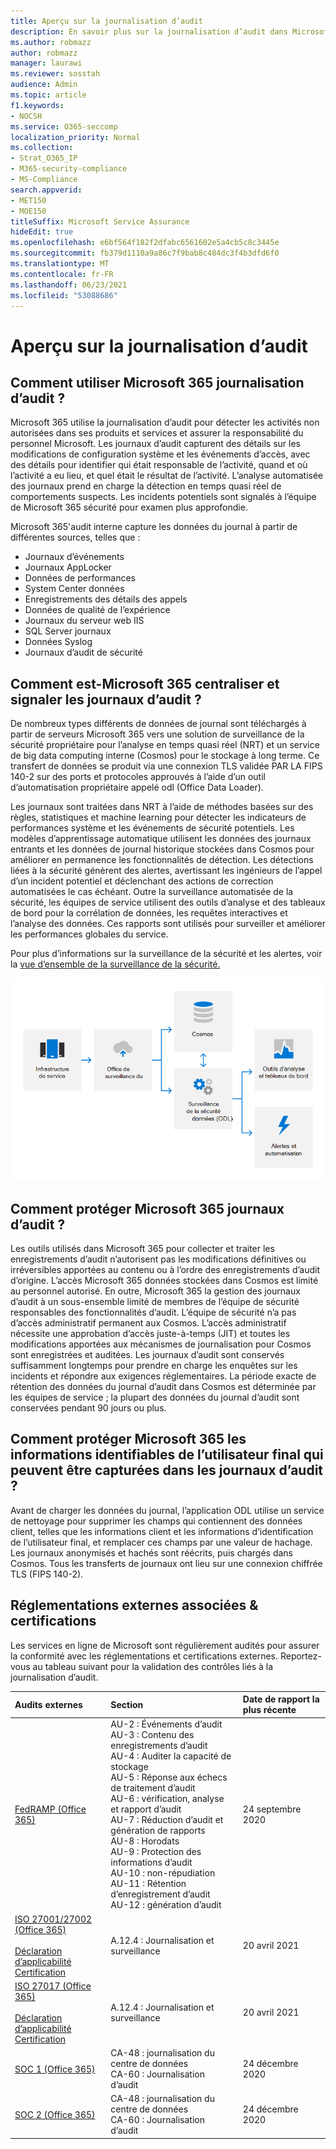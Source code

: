 ```yaml
---
title: Aperçu sur la journalisation d’audit
description: En savoir plus sur la journalisation d’audit dans Microsoft 365
ms.author: robmazz
author: robmazz
manager: laurawi
ms.reviewer: sosstah
audience: Admin
ms.topic: article
f1.keywords:
- NOCSH
ms.service: O365-seccomp
localization_priority: Normal
ms.collection:
- Strat_O365_IP
- M365-security-compliance
- MS-Compliance
search.appverid:
- MET150
- MOE150
titleSuffix: Microsoft Service Assurance
hideEdit: true
ms.openlocfilehash: e6bf564f182f2dfabc6561602e5a4cb5c8c3445e
ms.sourcegitcommit: fb379d1110a9a86c7f9bab8c484dc3f4b3dfd6f0
ms.translationtype: MT
ms.contentlocale: fr-FR
ms.lasthandoff: 06/23/2021
ms.locfileid: "53088686"
---
```

# <a name="audit-logging-overview"></a>Aperçu sur la journalisation d’audit

## <a name="how-does-microsoft-365-employ-audit-logging"></a>Comment utiliser Microsoft 365 journalisation d’audit ?

Microsoft 365 utilise la journalisation d’audit pour détecter les activités non autorisées dans ses produits et services et assurer la responsabilité du personnel Microsoft. Les journaux d’audit capturent des détails sur les modifications de configuration système et les événements d’accès, avec des détails pour identifier qui était responsable de l’activité, quand et où l’activité a eu lieu, et quel était le résultat de l’activité. L’analyse automatisée des journaux prend en charge la détection en temps quasi réel de comportements suspects. Les incidents potentiels sont signalés à l’équipe de Microsoft 365 sécurité pour examen plus approfondie.

Microsoft 365'audit interne capture les données du journal à partir de différentes sources, telles que :

- Journaux d’événements
- Journaux AppLocker
- Données de performances
- System Center données
- Enregistrements des détails des appels
- Données de qualité de l’expérience
- Journaux du serveur web IIS
- SQL Server journaux
- Données Syslog
- Journaux d’audit de sécurité

## <a name="how-does-microsoft-365-centralize-and-report-on-audit-logs"></a>Comment est-Microsoft 365 centraliser et signaler les journaux d’audit ?

De nombreux types différents de données de journal sont téléchargés à partir de serveurs Microsoft 365 vers une solution de surveillance de la sécurité propriétaire pour l’analyse en temps quasi réel (NRT) et un service de big data computing interne (Cosmos) pour le stockage à long terme. Ce transfert de données se produit via une connexion TLS validée PAR LA FIPS 140-2 sur des ports et protocoles approuvés à l’aide d’un outil d’automatisation propriétaire appelé odl (Office Data Loader).

Les journaux sont traitées dans NRT à l’aide de méthodes basées sur des règles, statistiques et machine learning pour détecter les indicateurs de performances système et les événements de sécurité potentiels. Les modèles d’apprentissage automatique utilisent les données des journaux entrants et les données de journal historique stockées dans Cosmos pour améliorer en permanence les fonctionnalités de détection. Les détections liées à la sécurité génèrent des alertes, avertissant les ingénieurs de l’appel d’un incident potentiel et déclenchant des actions de correction automatisées le cas échéant. Outre la surveillance automatisée de la sécurité, les équipes de service utilisent des outils d’analyse et des tableaux de bord pour la corrélation de données, les requêtes interactives et l’analyse des données. Ces rapports sont utilisés pour surveiller et améliorer les performances globales du service.

Pour plus d’informations sur la surveillance de la sécurité et les alertes, voir la [vue d’ensemble de la surveillance de la sécurité.](assurance-security-monitoring.md)

![Flux de données d’audit](../media/assurance-audit-data-flow.png)

## <a name="how-does-microsoft-365-protect-audit-logs"></a>Comment protéger Microsoft 365 journaux d’audit ?

Les outils utilisés dans Microsoft 365 pour collecter et traiter les enregistrements d’audit n’autorisent pas les modifications définitives ou irréversibles apportées au contenu ou à l’ordre des enregistrements d’audit d’origine. L’accès Microsoft 365 données stockées dans Cosmos est limité au personnel autorisé. En outre, Microsoft 365 la gestion des journaux d’audit à un sous-ensemble limité de membres de l’équipe de sécurité responsables des fonctionnalités d’audit. L’équipe de sécurité n’a pas d’accès administratif permanent aux Cosmos. L’accès administratif nécessite une approbation d’accès juste-à-temps (JIT) et toutes les modifications apportées aux mécanismes de journalisation pour Cosmos sont enregistrées et auditées. Les journaux d’audit sont conservés suffisamment longtemps pour prendre en charge les enquêtes sur les incidents et répondre aux exigences réglementaires. La période exacte de rétention des données du journal d’audit dans Cosmos est déterminée par les équipes de service ; la plupart des données du journal d’audit sont conservées pendant 90 jours ou plus.

## <a name="how-does-microsoft-365-protect-end-user-identifiable-information-that-may-be-captured-in-audit-logs"></a>Comment protéger Microsoft 365 les informations identifiables de l’utilisateur final qui peuvent être capturées dans les journaux d’audit ?

Avant de charger les données du journal, l’application ODL utilise un service de nettoyage pour supprimer les champs qui contiennent des données client, telles que les informations client et les informations d’identification de l’utilisateur final, et remplacer ces champs par une valeur de hachage. Les journaux anonymisés et hachés sont réécrits, puis chargés dans Cosmos. Tous les transferts de journaux ont lieu sur une connexion chiffrée TLS (FIPS 140-2).

## <a name="related-external-regulations--certifications"></a>Réglementations externes associées & certifications

Les services en ligne de Microsoft sont régulièrement audités pour assurer la conformité avec les réglementations et certifications externes. Reportez-vous au tableau suivant pour la validation des contrôles liés à la journalisation d’audit.

| **Audits externes** | **Section** | **Date de rapport la plus récente** |
|:--------------------|:------------|:-----------------------|
| [FedRAMP (Office 365)](https://compliance.microsoft.com/compliancemanager) | AU-2 : Événements d’audit <br> AU-3 : Contenu des enregistrements d’audit <br> AU-4 : Auditer la capacité de stockage <br> AU-5 : Réponse aux échecs de traitement d’audit <br> AU-6 : vérification, analyse et rapport d’audit <br> AU-7 : Réduction d’audit et génération de rapports <br> AU-8 : Horodats <br> AU-9 : Protection des informations d’audit  <br> AU-10 : non-répudiation <br> AU-11 : Rétention d’enregistrement d’audit <br> AU-12 : génération d’audit  | 24 septembre 2020 | 
| [ISO 27001/27002 (Office 365)](https://servicetrust.microsoft.com/ViewPage/MSComplianceGuideV3?command=Download&downloadType=Document&downloadId=8d625374-4f2d-49f8-9d37-a4281ba98222&tab=7027ead0-3d6b-11e9-b9e1-290b1eb4cdeb&docTab=7027ead0-3d6b-11e9-b9e1-290b1eb4cdeb_ISO_Reports) <br><br> [Déclaration d’applicabilité](https://servicetrust.microsoft.com/ViewPage/MSComplianceGuideV3?command=Download&downloadType=Document&downloadId=c0df4ce8-c77e-4183-84eb-c8688470d8b1&tab=7027ead0-3d6b-11e9-b9e1-290b1eb4cdeb&docTab=7027ead0-3d6b-11e9-b9e1-290b1eb4cdeb_ISO_Reports) <br> [Certification](https://servicetrust.microsoft.com/ViewPage/MSComplianceGuideV3?command=Download&downloadType=Document&downloadId=1e84a14a-2468-45ac-9412-5e53250d57ec&tab=7027ead0-3d6b-11e9-b9e1-290b1eb4cdeb&docTab=7027ead0-3d6b-11e9-b9e1-290b1eb4cdeb_ISO_Reports) | A.12.4 : Journalisation et surveillance | 20 avril 2021 |
| [ISO 27017 (Office 365)](https://servicetrust.microsoft.com/ViewPage/MSComplianceGuideV3?command=Download&downloadType=Document&downloadId=8d625374-4f2d-49f8-9d37-a4281ba98222&tab=7027ead0-3d6b-11e9-b9e1-290b1eb4cdeb&docTab=7027ead0-3d6b-11e9-b9e1-290b1eb4cdeb_ISO_Reports) <br><br> [Déclaration d’applicabilité](https://servicetrust.microsoft.com/ViewPage/MSComplianceGuideV3?command=Download&downloadType=Document&downloadId=c0df4ce8-c77e-4183-84eb-c8688470d8b1&tab=7027ead0-3d6b-11e9-b9e1-290b1eb4cdeb&docTab=7027ead0-3d6b-11e9-b9e1-290b1eb4cdeb_ISO_Reports) <br> [Certification](https://servicetrust.microsoft.com/ViewPage/MSComplianceGuideV3?command=Download&downloadType=Document&downloadId=70de0999-5451-43a3-9ef4-761e8fbfb1a3&tab=7027ead0-3d6b-11e9-b9e1-290b1eb4cdeb&docTab=7027ead0-3d6b-11e9-b9e1-290b1eb4cdeb_ISO_Reports) | A.12.4 : Journalisation et surveillance | 20 avril 2021 |
| [SOC 1 (Office 365)](https://servicetrust.microsoft.com/ViewPage/MSComplianceGuideV3?command=Download&downloadType=Document&downloadId=90df3f9c-3aaf-4dbf-99d0-ca9f2991721b&tab=7027ead0-3d6b-11e9-b9e1-290b1eb4cdeb&docTab=7027ead0-3d6b-11e9-b9e1-290b1eb4cdeb_SOC_%2F_SSAE_16_Reports) | CA-48 : journalisation du centre de données <br> CA-60 : Journalisation d’audit | 24 décembre 2020 |
| [SOC 2 (Office 365)](https://servicetrust.microsoft.com/ViewPage/MSComplianceGuideV3?command=Download&downloadType=Document&downloadId=a73c1738-7892-42b7-acd3-87b6371c53f6&tab=7027ead0-3d6b-11e9-b9e1-290b1eb4cdeb&docTab=7027ead0-3d6b-11e9-b9e1-290b1eb4cdeb_SOC_%2F_SSAE_16_Reports) | CA-48 : journalisation du centre de données <br> CA-60 : Journalisation d’audit | 24 décembre 2020|